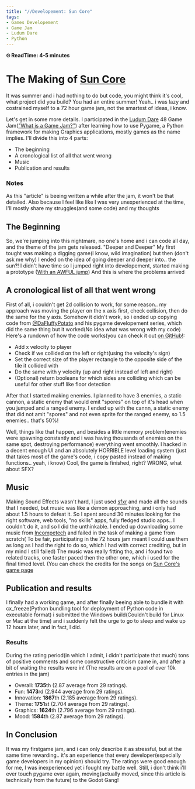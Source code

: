 ```yaml
---
title: "//Developement: Sun Core"
tags:
- Games Developement
- Game Jam
- Ludum Dare
- Python
---
```

**⏲ ReadTime: 4-5 minutes** 
# The Making of [Sun Core](games/Sun-Core.md)
It was summer and i had nothing to do but code, you might think it's cool, what project did you build? You had an entire summer!
Yeah.. i was lazy and costrained myself to a 72 hour game jam, not the smartest of ideas, i know.

Let's get in some more details.
I participated in the [Ludum Dare](https://ldjam.com/) 48 Game Jam(["What is a Game Jam?"](https://en.wikipedia.org/wiki/Game_jam)) after learning how to use Pygame, a Python framework for making Graphics applications, mostly games as the name implies.
I'll divide this into 4 parts: 
- The beginning
- A cronological list of all that went wrong
- Music 
- Publication and results

### Notes
As this "article" is beeing written a while after the jam, it won't be that detailed.
Also because I feel like like I was very unexperienced at the time, I'll mostly share my struggles(and some code) and my thoughts

## The Beginning
So, we're jumping into this nightmare, no one's home and i can code all day, and the theme of the jam gets released.
"Deeper and Deeper"
My first tought was making a digging game(I know, wild imagination) but then (don't ask me why) I ended on the idea of going deeper and deeper into.. the sun?!
I didn't have time so I jumped right into developement, started making a prototype ([With an AWFUL jump](https://www.instagram.com/p/COCt0Htoh2q/?utm_source=ig_web_copy_link))
And this is where the problems arrived

## A cronological list of all that went wrong
First of all, i couldn't get 2d collision to work, for some reason.. my approach was moving the player on the x axis first, check collision, then do the same for the y axis.
Somehow it didn't work, so i ended up copying code from [@DaFluffyPotato](https://dafluffypotato.com/) and his pygame developement series, which did the same thing but it worked(No idea what was wrong with my code)
Here's a rundown of how the code works(you can check it out [on GitHub!](https://github.com/ZeroKun265/Sun-Core/blob/LD48-version/SunCore.py#L54):
- Add x velocity to player
- Check if we collided on the left or right(using the velocity's sign)
- Set the correct size of the player rectangle to the opposite side of the tile it collided with
- Do the same with y velocity (up and right instead of left and right)
- (Optional) return booleans for which sides are colliding which can be useful for other stuff like floor detection

After that I started making enemies.
I planned to have 3 enemies, a static cannon, a static enemy that would emit "spores" on top of it's head when you jumped and a ranged enemy.
I ended up with the cannn, a static enemy that did not amit "spores" and not even sprite for the ranged enemy, so 1.5 enemies.. that's 50%!

Well, things like that happen, and besides a little memory problem(enemies were spawning constantly and i was having thousands of enemies on the same spot, destroying performance) everything went smoothly.
I hacked in a decent enough UI and an absolutely HORRIBLE level loading system (just that takes most of the game's code, i copy pasted instead of making functions.. yeah, i know)
Cool, the game is finished, right? WRONG, what about SFX?

## Music
Making Sound Effects wasn't hard, I just used [sfxr](https://www.drpetter.se/project_sfxr.html) and made all the sounds that I needed, but music was like a demon approaching, and i only had about 1.5 hours to defeat it.
So I spent around 30 minutes looking for the right software, web tools, "no skills" apps, fully fledged studio apps.. I couldn't do it, and so I did the unthinkable. 
I ended up downloading some music from [Incompetech](https://incompetech.com) and failed in the task of making a game from scratch( To be fair, participating in the 72 hours jam meant I could use them as long as I had the right to do so, which I had with correct crediting, but in my mind I still failed)
The music was really fitting tho, and i found two related tracks, one faster paced then the other one, which i used for the final timed level. (You can check the credits for the songs on [Sun Core's game page](games/Sun-Core.md)

## Publication and results
I finally had a working game, and after finally beeing able to bundle it with cx_freeze(Python bundling tool for deployment of Python code in executable format) i submitted the Windows build(Couldn't build for Linux or Mac at the time) and i suddenly felt the urge to go to sleep and wake up 12 hours later, and in fact, I did.

### Results
During the rating period(in which I admit, i didn't participate that much) tons of positive comments and some constructive criticism came in, and after a bit of waiting the results were in! (The results are on a pool of over 10k entries in the jam)
- Overall: **1735**th (2.87 average from 29 ratings).
- Fun: **1473**rd (2.944 average from 29 ratings).
- Innovation: **1867**th (2.185 average from 29 ratings).
- Theme: **1751**st (2.704 average from 29 ratings).
- Graphics: **1624**th (2.796 average from 29 ratings).
- Mood: **1584**th (2.87 average from 29 ratings).

## In Conclusion
It was my firstgame jam, and i can only describe it as stressful, but at the same time rewarding.. it's an experience that every developer(especially game developers in my opinion) should try.
The ratings were good enough for me, I was inexperienced yet i fought my battle well.
Still, i don't think i'll ever touch pygame ever again, moving(actually moved, since this article is technically from the future) to the Godot Gang!